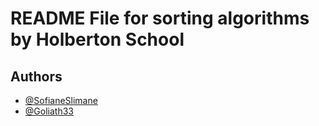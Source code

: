 # README File for sorting algorithms by Holberton School

## Authors

- [@SofianeSlimane](https://github.com/SofianeSlimane)
- [@Goliath33](https://github.com/Goliath33)

